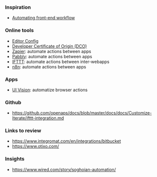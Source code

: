 ### Inspiration
* [Automating front-end workflow](https://speakerdeck.com/addyosmani/automating-front-end-workflow?slide=15)

### Online tools
* [Editor Config](https://editorconfig.org/#example-file)
* [Developer Certificate of Origin (DCO)](https://probot.github.io/apps/dco/)
* [Zapier](https://zapier.com/): automate actions between apps
* [Pabbly](https://www.pabbly.com/): automate actions between apps
* [IFTTT](https://ifttt.com/): automate actions between inter-webapps
* [n8n](https://n8n.io/): automate actions between apps

### Apps
* [UI Vision](https://ui.vision/): automatize browser actions

### Github
* https://github.com/openaps/docs/blob/master/docs/docs/Customize-Iterate/ifttt-integration.md

### Links to review
* https://www.integromat.com/en/integrations/bitbucket
* https://www.otixo.com/

### Insights
* https://www.wired.com/story/soghoian-automation/

